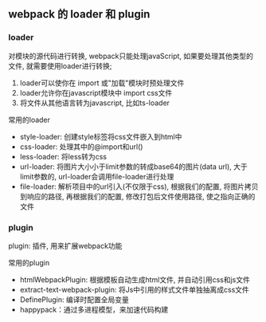 ## webpack 的 loader 和 plugin
### loader
对模块的源代码进行转换, webpack只能处理javaScript, 如果要处理其他类型的文件, 就需要使用loader进行转换;
1. loader可以使你在 import 或"加载"模块时预处理文件
2. loader允许你在javascript模块中 import css文件
3. 将文件从其他语言转为javascript, 比如ts-loader

常用的loader

- style-loader: 创建style标签将css文件嵌入到html中
- css-loader: 处理其中的@import和url()
- less-loader: 将less转为css
- url-loader: 将图片大小小于limit参数的转成base64的图片(data url), 大于limit参数的, url-loader会调用file-loader进行处理
- file-loader: 解析项目中的url引入(不仅限于css), 根据我们的配置, 将图片拷贝到响应的路径, 再根据我们的配置, 修改打包后文件使用路径, 使之指向正确的文件

### plugin
plugin: 插件, 用来扩展webpack功能

常用的plugin
- htmlWebpackPlugin: 根据模板自动生成html文件, 并自动引用css和js文件
- extract-text-webpack-plugin: 将Js中引用的样式文件单独抽离成css文件
- DefinePlugin: 编译时配置全局变量
- happypack：通过多进程模型，来加速代码构建